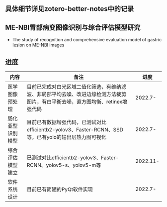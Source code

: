 ## 具体细节详见zotero-better-notes中的记录

## ME-NBI胃部病变图像识别与综合评估模型研究
* The study of recognition and comprehensive evaluation model of gastric lesion on ME-NBI images

## 进度
|  内容   | 备注  |  进度 |
|  ----  | ----  | ---- |                                                                                  
| 医学图像预处理  | 目前已完成对白光区域二值化筛选，有维纳滤波、非局部平均去噪、改进边缘检测方法裁剪图片，有白平衡去噪，直方图均衡、retinex增强代码 | 2022.7- |
| 肠化亚型识别模型  | 目前已有数据增强代码，已测试对比efficientb2-yolov3、Faster-RCNN、SSD等，已有yolo的输出层热力图可视化 | 2022.7-  |
| 综合评估模型建立  | 已测试对比efficientb2-yolov3、Faster-RCNN、yolov5-s、yolov5-m等 |  2022.11- |
| 软件系统设计  | 目前已有简陋的PyQt软件实现 | 2022.7-  |

